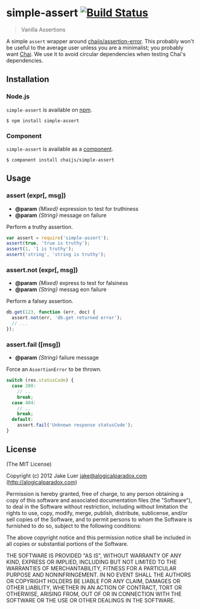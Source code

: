 # simple-assert [![Build Status](https://travis-ci.org/chaijs/simple-assert.png?branch=master)](https://travis-ci.org/chaijs/simple-assert)

> Vanilla Assertions

A simple `assert` wrapper around [chaijs/assertion-error](https://github.com/chaijs/assertion-error). This probably
won't be useful to the average user unless you are a minimalist; you probably want [Chai](https://github.com/chaijs/chai).
We use it to avoid circular dependencies when testing Chai's dependencies.

## Installation

### Node.js

`simple-assert` is available on [npm](http://npmjs.org).

    $ npm install simple-assert

### Component

`simple-assert` is available as a [component](https://github.com/component/component).

    $ component install chaijs/simple-assert

## Usage

### assert (expr[, msg])

* **@param** _{Mixed}_ expression to test for truthiness
* **@param** _{String}_ message on failure

Perform a truthy assertion.

```js
var assert = require('simple-assert');
assert(true, 'true is truthy');
assert(1, '1 is truthy');
assert('string', 'string is truthy');
```


### assert.not (expr[, msg])

* **@param** _{Mixed}_ express to test for falsiness
* **@param** _{String}_ messag eon failure

Perform a falsey assertion.

```js
db.get(123, function (err, doc) {
  assert.not(err, 'db.get returned error');
  // ...
});
```


### assert.fail ([msg])

* **@param** _{String}_ failure message

Force an `AssertionError` to be thrown.

```js
switch (res.statusCode) {
  case 200:
    // ..
    break;
  case 404:
    // ..
    break;
  default:
    assert.fail('Unknown response statusCode');
}
```

## License

(The MIT License)

Copyright (c) 2012 Jake Luer <jake@alogicalparadox.com> (http://alogicalparadox.com)

Permission is hereby granted, free of charge, to any person obtaining a copy
of this software and associated documentation files (the "Software"), to deal
in the Software without restriction, including without limitation the rights
to use, copy, modify, merge, publish, distribute, sublicense, and/or sell
copies of the Software, and to permit persons to whom the Software is
furnished to do so, subject to the following conditions:

The above copyright notice and this permission notice shall be included in
all copies or substantial portions of the Software.

THE SOFTWARE IS PROVIDED "AS IS", WITHOUT WARRANTY OF ANY KIND, EXPRESS OR
IMPLIED, INCLUDING BUT NOT LIMITED TO THE WARRANTIES OF MERCHANTABILITY,
FITNESS FOR A PARTICULAR PURPOSE AND NONINFRINGEMENT. IN NO EVENT SHALL THE
AUTHORS OR COPYRIGHT HOLDERS BE LIABLE FOR ANY CLAIM, DAMAGES OR OTHER
LIABILITY, WHETHER IN AN ACTION OF CONTRACT, TORT OR OTHERWISE, ARISING FROM,
OUT OF OR IN CONNECTION WITH THE SOFTWARE OR THE USE OR OTHER DEALINGS IN
THE SOFTWARE.
